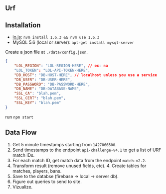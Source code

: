 Urf
---

## Installation
- [io.js](https://iojs.org/): `nvm install 1.6.3 && nvm use 1.6.3`
- MySQL 5.6 (local or server): `apt-get install mysql-server`

Create a json file at `./data/config.json`.

```json
{
    "LOL_REGION": "LOL-REGION-HERE", // ex: na
    "LOL_TOKEN": "LOL-API-TOKEN-HERE",
    "DB_HOST": "DB-HOST-HERE", // localhost unless you use a service
    "DB_USER": "DB-USER-HERE",
    "DB_PASSWORD": "DB-PASSWORD-HERE",
    "DB_NAME": "DB-DATABASE-NAME",
    "SSL_CA": "blah.pem",
    "SSL_CERT": "blah.pem",
    "SSL_KEY": "blah.pem"
}
```

run `npm start`

## Data Flow
1. Get 5 minute timestamps starting from `1427866500`.
2. Send timestamps to the endpoint `api-challenge-v4.1` to get a list of URF match IDs.
2. For each match ID, get match data from the endpoint `match-v2.2`.
3. Transform result (remove unused fields, etc).
    4. Create tables for matches, players, bans.
4. Save to the databse (firebase -> local -> server db).
5. Figure out queries to send to site.
6. Vizualize.
